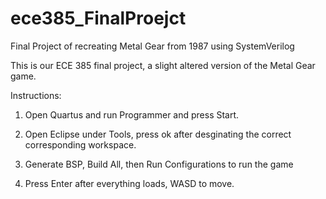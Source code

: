 # ece385_FinalProejct
Final Project of recreating Metal Gear from 1987 using SystemVerilog

This is our ECE 385 final project, a slight altered version of the Metal Gear game. 

Instructions: 

1. Open Quartus and run Programmer and press Start. 

2. Open Eclipse under Tools, press ok after desginating the correct corresponding workspace. 

3. Generate BSP, Build All, then Run Configurations to run the game

4. Press Enter after everything loads, WASD to move.
